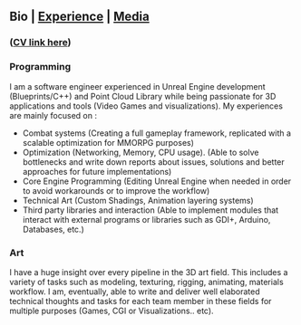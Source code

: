 ## Bio | [Experience](https://hiro-ke.github.io/experience) | [Media](https://hiro-ke.github.io/media)


### ([CV link here](https://www.jedfakhfekh.com/_files/ugd/918f35_dbdb9d0fb0104e7f9ab788eb6f6bcfbe.pdf))



### **Programming**
I am a software engineer experienced in Unreal Engine development (Blueprints/C++) and Point Cloud Library while being passionate for 3D applications and tools (Video Games and visualizations).
My experiences are mainly focused on :
- Combat systems (Creating a full gameplay framework, replicated with a scalable optimization for MMORPG purposes)
- Optimization (Networking, Memory, CPU usage). (Able to solve bottlenecks and write down reports about issues, solutions and better approaches for future implementations) 
- Core Engine Programming (Editing Unreal Engine when needed in order to avoid workarounds or to improve the workflow)
- Technical Art (Custom Shadings, Animation layering systems)
- Third party libraries and interaction (Able to implement modules that interact with external programs or libraries such as GDI+, Arduino, Databases, etc.)

 

### **Art**

I have a huge insight over every pipeline in the 3D art field.
This includes a variety of tasks such as modeling, texturing, rigging, animating, materials workflow.
I am, eventually, able to write and deliver well elaborated technical thoughts and tasks for each team member in these fields for multiple purposes (Games, CGI or Visualizations.. etc).
